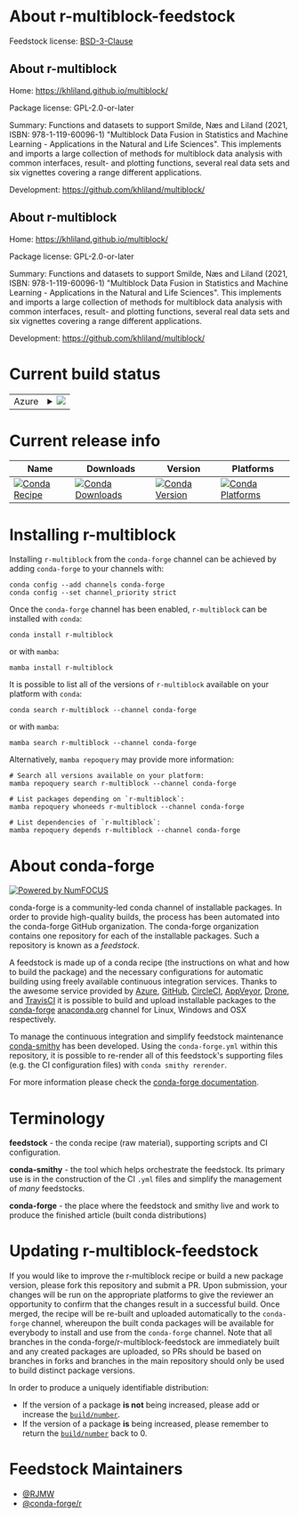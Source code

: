 About r-multiblock-feedstock
============================

Feedstock license: [BSD-3-Clause](https://github.com/conda-forge/r-multiblock-feedstock/blob/main/LICENSE.txt)


About r-multiblock
------------------

Home: https://khliland.github.io/multiblock/

Package license: GPL-2.0-or-later

Summary: Functions and datasets to support Smilde, Næs and Liland (2021, ISBN: 978-1-119-60096-1) "Multiblock Data Fusion in Statistics and Machine Learning - Applications in the Natural and Life Sciences". This implements and imports a large collection of methods for multiblock data analysis with common interfaces, result- and plotting functions, several real data sets and six vignettes covering a range different applications.

Development: https://github.com/khliland/multiblock/

About r-multiblock
------------------

Home: https://khliland.github.io/multiblock/

Package license: GPL-2.0-or-later

Summary: Functions and datasets to support Smilde, Næs and Liland (2021, ISBN: 978-1-119-60096-1) "Multiblock Data Fusion in Statistics and Machine Learning - Applications in the Natural and Life Sciences". This implements and imports a large collection of methods for multiblock data analysis with common interfaces, result- and plotting functions, several real data sets and six vignettes covering a range different applications.

Development: https://github.com/khliland/multiblock/

Current build status
====================


<table>
    
  <tr>
    <td>Azure</td>
    <td>
      <details>
        <summary>
          <a href="https://dev.azure.com/conda-forge/feedstock-builds/_build/latest?definitionId=19999&branchName=main">
            <img src="https://dev.azure.com/conda-forge/feedstock-builds/_apis/build/status/r-multiblock-feedstock?branchName=main">
          </a>
        </summary>
        <table>
          <thead><tr><th>Variant</th><th>Status</th></tr></thead>
          <tbody><tr>
              <td>linux_64_r_base4.3</td>
              <td>
                <a href="https://dev.azure.com/conda-forge/feedstock-builds/_build/latest?definitionId=19999&branchName=main">
                  <img src="https://dev.azure.com/conda-forge/feedstock-builds/_apis/build/status/r-multiblock-feedstock?branchName=main&jobName=linux&configuration=linux%20linux_64_r_base4.3" alt="variant">
                </a>
              </td>
            </tr><tr>
              <td>linux_64_r_base4.4</td>
              <td>
                <a href="https://dev.azure.com/conda-forge/feedstock-builds/_build/latest?definitionId=19999&branchName=main">
                  <img src="https://dev.azure.com/conda-forge/feedstock-builds/_apis/build/status/r-multiblock-feedstock?branchName=main&jobName=linux&configuration=linux%20linux_64_r_base4.4" alt="variant">
                </a>
              </td>
            </tr><tr>
              <td>osx_64_r_base4.3</td>
              <td>
                <a href="https://dev.azure.com/conda-forge/feedstock-builds/_build/latest?definitionId=19999&branchName=main">
                  <img src="https://dev.azure.com/conda-forge/feedstock-builds/_apis/build/status/r-multiblock-feedstock?branchName=main&jobName=osx&configuration=osx%20osx_64_r_base4.3" alt="variant">
                </a>
              </td>
            </tr><tr>
              <td>osx_64_r_base4.4</td>
              <td>
                <a href="https://dev.azure.com/conda-forge/feedstock-builds/_build/latest?definitionId=19999&branchName=main">
                  <img src="https://dev.azure.com/conda-forge/feedstock-builds/_apis/build/status/r-multiblock-feedstock?branchName=main&jobName=osx&configuration=osx%20osx_64_r_base4.4" alt="variant">
                </a>
              </td>
            </tr><tr>
              <td>win_64_r_base4.3</td>
              <td>
                <a href="https://dev.azure.com/conda-forge/feedstock-builds/_build/latest?definitionId=19999&branchName=main">
                  <img src="https://dev.azure.com/conda-forge/feedstock-builds/_apis/build/status/r-multiblock-feedstock?branchName=main&jobName=win&configuration=win%20win_64_r_base4.3" alt="variant">
                </a>
              </td>
            </tr><tr>
              <td>win_64_r_base4.4</td>
              <td>
                <a href="https://dev.azure.com/conda-forge/feedstock-builds/_build/latest?definitionId=19999&branchName=main">
                  <img src="https://dev.azure.com/conda-forge/feedstock-builds/_apis/build/status/r-multiblock-feedstock?branchName=main&jobName=win&configuration=win%20win_64_r_base4.4" alt="variant">
                </a>
              </td>
            </tr>
          </tbody>
        </table>
      </details>
    </td>
  </tr>
</table>

Current release info
====================

| Name | Downloads | Version | Platforms |
| --- | --- | --- | --- |
| [![Conda Recipe](https://img.shields.io/badge/recipe-r--multiblock-green.svg)](https://anaconda.org/conda-forge/r-multiblock) | [![Conda Downloads](https://img.shields.io/conda/dn/conda-forge/r-multiblock.svg)](https://anaconda.org/conda-forge/r-multiblock) | [![Conda Version](https://img.shields.io/conda/vn/conda-forge/r-multiblock.svg)](https://anaconda.org/conda-forge/r-multiblock) | [![Conda Platforms](https://img.shields.io/conda/pn/conda-forge/r-multiblock.svg)](https://anaconda.org/conda-forge/r-multiblock) |

Installing r-multiblock
=======================

Installing `r-multiblock` from the `conda-forge` channel can be achieved by adding `conda-forge` to your channels with:

```
conda config --add channels conda-forge
conda config --set channel_priority strict
```

Once the `conda-forge` channel has been enabled, `r-multiblock` can be installed with `conda`:

```
conda install r-multiblock
```

or with `mamba`:

```
mamba install r-multiblock
```

It is possible to list all of the versions of `r-multiblock` available on your platform with `conda`:

```
conda search r-multiblock --channel conda-forge
```

or with `mamba`:

```
mamba search r-multiblock --channel conda-forge
```

Alternatively, `mamba repoquery` may provide more information:

```
# Search all versions available on your platform:
mamba repoquery search r-multiblock --channel conda-forge

# List packages depending on `r-multiblock`:
mamba repoquery whoneeds r-multiblock --channel conda-forge

# List dependencies of `r-multiblock`:
mamba repoquery depends r-multiblock --channel conda-forge
```


About conda-forge
=================

[![Powered by
NumFOCUS](https://img.shields.io/badge/powered%20by-NumFOCUS-orange.svg?style=flat&colorA=E1523D&colorB=007D8A)](https://numfocus.org)

conda-forge is a community-led conda channel of installable packages.
In order to provide high-quality builds, the process has been automated into the
conda-forge GitHub organization. The conda-forge organization contains one repository
for each of the installable packages. Such a repository is known as a *feedstock*.

A feedstock is made up of a conda recipe (the instructions on what and how to build
the package) and the necessary configurations for automatic building using freely
available continuous integration services. Thanks to the awesome service provided by
[Azure](https://azure.microsoft.com/en-us/services/devops/), [GitHub](https://github.com/),
[CircleCI](https://circleci.com/), [AppVeyor](https://www.appveyor.com/),
[Drone](https://cloud.drone.io/welcome), and [TravisCI](https://travis-ci.com/)
it is possible to build and upload installable packages to the
[conda-forge](https://anaconda.org/conda-forge) [anaconda.org](https://anaconda.org/)
channel for Linux, Windows and OSX respectively.

To manage the continuous integration and simplify feedstock maintenance
[conda-smithy](https://github.com/conda-forge/conda-smithy) has been developed.
Using the ``conda-forge.yml`` within this repository, it is possible to re-render all of
this feedstock's supporting files (e.g. the CI configuration files) with ``conda smithy rerender``.

For more information please check the [conda-forge documentation](https://conda-forge.org/docs/).

Terminology
===========

**feedstock** - the conda recipe (raw material), supporting scripts and CI configuration.

**conda-smithy** - the tool which helps orchestrate the feedstock.
                   Its primary use is in the construction of the CI ``.yml`` files
                   and simplify the management of *many* feedstocks.

**conda-forge** - the place where the feedstock and smithy live and work to
                  produce the finished article (built conda distributions)


Updating r-multiblock-feedstock
===============================

If you would like to improve the r-multiblock recipe or build a new
package version, please fork this repository and submit a PR. Upon submission,
your changes will be run on the appropriate platforms to give the reviewer an
opportunity to confirm that the changes result in a successful build. Once
merged, the recipe will be re-built and uploaded automatically to the
`conda-forge` channel, whereupon the built conda packages will be available for
everybody to install and use from the `conda-forge` channel.
Note that all branches in the conda-forge/r-multiblock-feedstock are
immediately built and any created packages are uploaded, so PRs should be based
on branches in forks and branches in the main repository should only be used to
build distinct package versions.

In order to produce a uniquely identifiable distribution:
 * If the version of a package **is not** being increased, please add or increase
   the [``build/number``](https://docs.conda.io/projects/conda-build/en/latest/resources/define-metadata.html#build-number-and-string).
 * If the version of a package **is** being increased, please remember to return
   the [``build/number``](https://docs.conda.io/projects/conda-build/en/latest/resources/define-metadata.html#build-number-and-string)
   back to 0.

Feedstock Maintainers
=====================

* [@RJMW](https://github.com/RJMW/)
* [@conda-forge/r](https://github.com/orgs/conda-forge/teams/r/)

